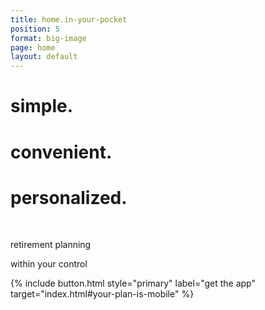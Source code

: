 ```yaml
---
title: home.in-your-pocket
position: 5
format: big-image
page: home
layout: default
---
```


# simple.

# convenient.

# personalized.

<br/>

retirement planning

within your control

{% include button.html style="primary" label="get the app" target="index.html#your-plan-is-mobile" %}

<!-- If needed to change the image of the homepage _ replace featureImage.jpeg -->